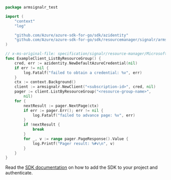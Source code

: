 ```go
package armsignalr_test

import (
	"context"
	"log"

	"github.com/Azure/azure-sdk-for-go/sdk/azidentity"
	"github.com/Azure/azure-sdk-for-go/sdk/resourcemanager/signalr/armsignalr"
)

// x-ms-original-file: specification/signalr/resource-manager/Microsoft.SignalRService/stable/2021-10-01/examples/SignalR_ListByResourceGroup.json
func ExampleClient_ListByResourceGroup() {
	cred, err := azidentity.NewDefaultAzureCredential(nil)
	if err != nil {
		log.Fatalf("failed to obtain a credential: %v", err)
	}
	ctx := context.Background()
	client := armsignalr.NewClient("<subscription-id>", cred, nil)
	pager := client.ListByResourceGroup("<resource-group-name>",
		nil)
	for {
		nextResult := pager.NextPage(ctx)
		if err := pager.Err(); err != nil {
			log.Fatalf("failed to advance page: %v", err)
		}
		if !nextResult {
			break
		}
		for _, v := range pager.PageResponse().Value {
			log.Printf("Pager result: %#v\n", v)
		}
	}
}
```

Read the [SDK documentation](https://github.com/Azure/azure-sdk-for-go/blob/sdk%2Fresourcemanager%2Fsignalr%2Farmsignalr%2Fv0.2.1/sdk/resourcemanager/signalr/armsignalr/README.md) on how to add the SDK to your project and authenticate.

